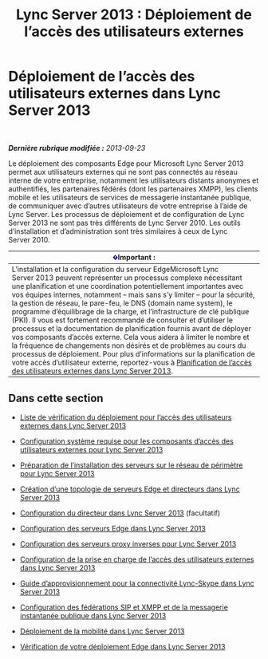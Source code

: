 ﻿---
title: 'Lync Server 2013 : Déploiement de l’accès des utilisateurs externes'
TOCTitle: Déploiement de l’accès des utilisateurs externes
ms:assetid: d40c9574-c16b-4fe6-b848-21ae0b7e4f0e
ms:mtpsurl: https://technet.microsoft.com/fr-fr/library/Gg398918(v=OCS.15)
ms:contentKeyID: 49298955
ms.date: 05/20/2016
mtps_version: v=OCS.15
ms.translationtype: HT
---

# Déploiement de l’accès des utilisateurs externes dans Lync Server 2013

 

_**Dernière rubrique modifiée :** 2013-09-23_

Le déploiement des composants Edge pour Microsoft Lync Server 2013 permet aux utilisateurs externes qui ne sont pas connectés au réseau interne de votre entreprise, notamment les utilisateurs distants anonymes et authentifiés, les partenaires fédérés (dont les partenaires XMPP), les clients mobile et les utilisateurs de services de messagerie instantanée publique, de communiquer avec d’autres utilisateurs de votre entreprise à l’aide de Lync Server. Les processus de déploiement et de configuration de Lync Server 2013 ne sont pas très différents de Lync Server 2010. Les outils d’installation et d’administration sont très similaires à ceux de Lync Server 2010.

<table>
<thead>
<tr class="header">
<th><img src="images/Gg425917.important(OCS.15).gif" title="important" alt="important" />Important :</th>
</tr>
</thead>
<tbody>
<tr class="odd">
<td>L’installation et la configuration du serveur EdgeMicrosoft Lync Server 2013 peuvent représenter un processus complexe nécessitant une planification et une coordination potentiellement importantes avec vos équipes internes, notamment – mais sans s’y limiter – pour la sécurité, la gestion de réseau, le pare-feu, le DNS (domain name system), le programme d’équilibrage de la charge, et l’infrastructure de clé publique (PKI). Il vous est fortement recommandé de consulter et d’utiliser le processus et la documentation de planification fournis avant de déployer vos composants d’accès externe. Cela vous aidera à limiter le nombre et la fréquence de changements non désirés et de problèmes au cours du processus de déploiement. Pour plus d’informations sur la planification de votre accès d’utilisateur externe, reportez-vous à <a href="lync-server-2013-planning-for-external-user-access.md">Planification de l’accès des utilisateurs externes dans Lync Server 2013</a>.</td>
</tr>
</tbody>
</table>


## Dans cette section

  - [Liste de vérification du déploiement pour l’accès des utilisateurs externes dans Lync Server 2013](lync-server-2013-deployment-checklist-for-external-user-access.md)

  - [Configuration système requise pour les composants d’accès des utilisateurs externes pour Lync Server 2013](lync-server-2013-system-requirements-for-external-user-access-components.md)

  - [Préparation de l’installation des serveurs sur le réseau de périmètre pour Lync Server 2013](lync-server-2013-preparing-for-installation-of-servers-in-the-perimeter-network.md)

  - [Création d’une topologie de serveurs Edge et directeurs dans Lync Server 2013](lync-server-2013-building-an-edge-and-director-topology.md)

  - [Configuration du directeur dans Lync Server 2013](lync-server-2013-setting-up-the-director.md) (facultatif)

  - [Configuration des serveurs Edge dans Lync Server 2013](lync-server-2013-setting-up-edge-servers.md)

  - [Configuration des serveurs proxy inverses pour Lync Server 2013](lync-server-2013-setting-up-reverse-proxy-servers.md)

  - [Configuration de la prise en charge de l’accès des utilisateurs externes dans Lync Server 2013](lync-server-2013-configuring-support-for-external-user-access.md)

  - [Guide d’approvisionnement pour la connectivité Lync-Skype dans Lync Server 2013](lync-server-2013-provisioning-guide-for-lync-skype-connectivity.md)

  - [Configuration des fédérations SIP et XMPP et de la messagerie instantanée publique dans Lync Server 2013](lync-server-2013-configuring-sip-federation-xmpp-federation-and-public-instant-messaging.md)

  - [Déploiement de la mobilité dans Lync Server 2013](lync-server-2013-deploying-mobility.md)

  - [Vérification de votre déploiement Edge dans Lync Server 2013](lync-server-2013-verifying-your-edge-deployment.md)

